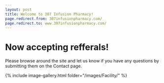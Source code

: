 ```yaml
---
layout: post
title: Welcome to 307 Infusion Pharmacy!
page.redirect.from: 307infusionpharmacy.com/
page.redirect.to: www.307infusionpharmacy.com/
---
```


<h1>Now accepting refferals!</h1>

Please browse around the site and let us know if you have any questions by submitting them on the Contact page.

{% include image-gallery.html folder="/images/Facility/" %}
